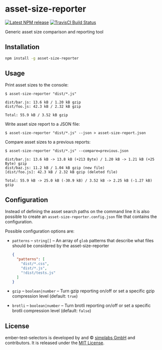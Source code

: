 
asset-size-reporter
==============================================================================

[![Latest NPM release][npm-badge]][npm-badge-url]
[![TravisCI Build Status][travis-badge]][travis-badge-url]

[npm-badge]: https://img.shields.io/npm/v/asset-size-reporter.svg
[npm-badge-url]: https://www.npmjs.com/package/asset-size-reporter
[travis-badge]: https://img.shields.io/travis/simplabs/asset-size-reporter/master.svg?label=TravisCI
[travis-badge-url]: https://travis-ci.org/simplabs/asset-size-reporter

Generic asset size comparison and reporting tool


Installation
------------------------------------------------------------------------------

```bash
npm install -g asset-size-reporter
```


Usage
------------------------------------------------------------------------------

Print asset sizes to the console:

```
$ asset-size-reporter "dist/*.js"

dist/bar.js: 13.6 kB / 1.20 kB gzip 
dist/foo.js: 42.3 kB / 2.32 kB gzip 

Total: 55.9 kB / 3.52 kB gzip 
```

Write asset size report to a JSON file:

```
$ asset-size-reporter "dist/*.js" --json > asset-size-report.json
```

Compare asset sizes to a previous reports:

```
$ asset-size-reporter "dist/*.js" --compare=previous.json

dist/bar.js: 13.6 kB -> 13.8 kB (+213 Byte) / 1.20 kB -> 1.21 kB (+25 Byte) gzip 
dist/baz.js: 11.2 kB / 1.04 kB gzip (new file) 
[dist/foo.js]: 42.3 kB / 2.32 kB gzip (deleted file) 

Total: 55.9 kB -> 25.0 kB (-30.9 kB) / 3.52 kB -> 2.25 kB (-1.27 kB) gzip 
```


Configuration
------------------------------------------------------------------------------

Instead of defining the asset search paths on the command line it is also
possible to create an `asset-size-reporter.config.json` file that contains
the configuration.

Possible configuration options are:

- `patterns` – `string[]` – An array of `glob` patterns that describe what files
  should be considered by the asset-size-reporter

  ```json
  {
    "patterns": [
      "dist/*.css",
      "dist/*.js",
      "!dist/tests.js"
    ]
  }
  ```

- `gzip` – `boolean|number` – Turn gzip reporting on/off or set a specific
  gzip compression level (default: `true`)

- `brotli` – `boolean|number` – Turn brotli reporting on/off or set a specific
  brotli compression level (default: `false`)


License
------------------------------------------------------------------------------

ember-test-selectors is developed by and &copy;
[simplabs GmbH](http://simplabs.com) and contributors. It is released under the
[MIT License](https://github.com/simplabs/ember-simple-auth/blob/master/LICENSE).
